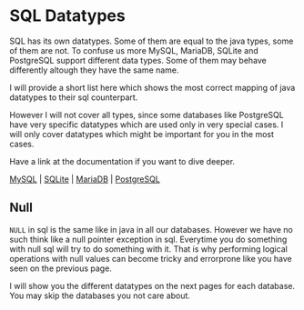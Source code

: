 # SQL Datatypes

SQL has its own datatypes. Some of them are equal to the java types, some of them are not. To confuse us more MySQL,
MariaDB, SQLite and PostgreSQL support different data types. Some of them may behave differently altough they have the
same name.

I will provide a short list here which shows the most correct mapping of java datatypes to their sql counterpart.

However I will not cover all types, since some databases like PostgreSQL have very specific datatypes which are used
only in very special cases. I will only cover datatypes which might be important for you in the most cases.

Have a link at the documentation if you want to dive deeper.

[MySQL](https://dev.mysql.com/doc/refman/8.0/en/data-types.html) | [SQLite](https://www.sqlite.org/datatype3.html)
| [MariaDB](https://mariadb.com/kb/en/data-types/) | [PostgreSQL](https://www.postgresql.org/docs/9.5/datatype.html)

## Null

`NULL` in sql is the same like in java in all our databases. However we have no such think like a null pointer exception
in sql. Everytime you do something with null sql will try to do something with it. That is why performing logical
operations with null values can become tricky and errorprone like you have seen on the previous page.

I will show you the different datatypes on the next pages for each database. You may skip the databases you not care
about.
